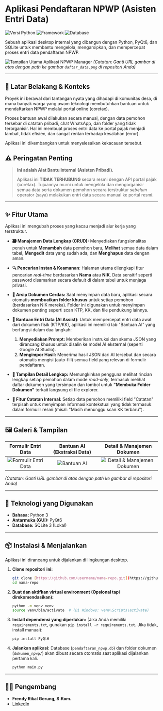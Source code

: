 # Aplikasi Pendaftaran NPWP (Asisten Entri Data)

![Versi Python](https://img.shields.io/badge/Python-3.10%2B-blue?logo=python&logoColor=white)
![Framework](https://img.shields.io/badge/Framework-PyQt6-green?logo=qt)
![Database](https://img.shields.io/badge/Database-SQLite-blue?logo=sqlite&logoColor=white)

Sebuah aplikasi desktop internal yang dibangun dengan Python, PyQt6, dan SQLite untuk membantu mengelola, mengarsipkan, dan mempercepat proses entri data pendaftaran NPWP.

![Tampilan Utama Aplikasi NPWP Manager](https://user-images.githubusercontent.com/username/repo/raw/main/assets/screenshots/daftar_data.png)
*(Catatan: Ganti URL gambar di atas dengan path ke gambar `daftar_data.png` di repositori Anda)*

---

## 🎯 Latar Belakang & Konteks

Proyek ini berawal dari tantangan nyata yang dihadapi di komunitas desa, di mana banyak warga yang awam teknologi membutuhkan bantuan untuk mendaftarkan NPWP melalui portal online (coretax).

Proses bantuan awal dilakukan secara manual, dengan data pemohon tersebar di catatan pribadi, chat WhatsApp, dan folder yang tidak terorganisir. Hal ini membuat proses entri data ke portal pajak menjadi lambat, tidak efisien, dan sangat rentan terhadap kesalahan (error).

Aplikasi ini dikembangkan untuk menyelesaikan kekacauan tersebut.

## ⚠️ Peringatan Penting

> **Ini adalah Alat Bantu Internal (Asisten Pribadi).**
>
> Aplikasi ini **TIDAK TERHUBUNG** secara resmi dengan API portal pajak (coretax). Tujuannya murni untuk mengelola dan mengorganisir semua data serta dokumen pemohon secara terstruktur *sebelum* operator (saya) melakukan entri data secara manual ke portal resmi.

---

## ✨ Fitur Utama

Aplikasi ini mengubah proses yang kacau menjadi alur kerja yang terstruktur.

* **🗃️ Manajemen Data Lengkap (CRUD):**
    Menyediakan fungsionalitas penuh untuk **Menambah** data pemohon baru, **Melihat** semua data dalam tabel, **Mengedit** data yang sudah ada, dan **Menghapus** data dengan aman.

* **🔍 Pencarian Instan & Keamanan:**
    Halaman utama dilengkapi fitur pencarian *real-time* berdasarkan **Nama** atau **NIK**. Data sensitif seperti password disamarkan secara default di dalam tabel untuk menjaga privasi.

* **📂 Arsip Dokumen Cerdas:**
    Saat menyimpan data baru, aplikasi secara otomatis **membuatkan folder khusus** untuk setiap pemohon (berdasarkan NIK mereka). Folder ini digunakan untuk menyimpan dokumen penting seperti scan KTP, KK, dan file pendukung lainnya.

* **🤖 Bantuan Entri Data (AI Assist):**
    Untuk mempercepat entri data awal dari dokumen fisik (KTP/KK), aplikasi ini memiliki tab "Bantuan AI" yang berfungsi dalam dua langkah:
    1.  **Menyediakan Prompt:** Memberikan instruksi dan skema JSON yang dirancang khusus untuk disalin ke model AI eksternal (seperti Google AI Studio).
    2.  **Mengimpor Hasil:** Menerima hasil JSON dari AI tersebut dan secara otomatis mengisi (auto-fill) semua field yang relevan di formulir pendaftaran.

* **📄 Tampilan Detail Lengkap:**
    Memungkinkan pengguna melihat rincian lengkap setiap pemohon dalam mode *read-only*, termasuk melihat daftar dokumen yang tersimpan dan tombol untuk **"Membuka Folder Dokumen"** terkait langsung di file explorer.

* **📓 Fitur Catatan Internal:**
    Setiap data pemohon memiliki field "Catatan" terpisah untuk menyimpan informasi kontekstual yang tidak termasuk dalam formulir resmi (misal: "Masih menunggu scan KK terbaru").

---

## 🖼️ Galeri & Tampilan

| Formulir Entri Data | Bantuan AI (Ekstraksi Data) | Detail & Manajemen Dokumen |
| :---: | :---: | :---: |
| ![Formulir Entri Data](https://user-images.githubusercontent.com/username/repo/raw/main/assets/screenshots/entri_data.png) | ![Bantuan AI](https://user-images.githubusercontent.com/username/repo/raw/main/assets/screenshots/bantuan_ai.png) | ![Detail & Manajemen Dokumen](https://user-images.githubusercontent.com/username/repo/raw/main/assets/screenshots/management_document.png) |

*(Catatan: Ganti URL gambar di atas dengan path ke gambar di repositori Anda)*

---

## 🚀 Teknologi yang Digunakan

* **Bahasa:** Python 3
* **Antarmuka (GUI):** PyQt6
* **Database:** SQLite 3 (Lokal)

---

## 📦 Instalasi & Menjalankan

Aplikasi ini dirancang untuk dijalankan di lingkungan desktop.

1.  **Clone repositori ini:**
    ```bash
    git clone [https://github.com/username/nama-repo.git](https://github.com/username/nama-repo.git)
    cd nama-repo
    ```

2.  **Buat dan aktifkan virtual environment (Opsional tapi direkomendasikan):**
    ```bash
    python -m venv venv
    source venv/bin/activate  # (Di Windows: venv\Scripts\activate)
    ```

3.  **Install dependensi yang diperlukan:**
    (Jika Anda memiliki `requirements.txt`, gunakan `pip install -r requirements.txt`. Jika tidak, install manual):
    ```bash
    pip install PyQt6
    ```

4.  **Jalankan aplikasi:**
    Database (`pendaftaran_npwp.db`) dan folder dokumen (`dokumen_npwp/`) akan dibuat secara otomatis saat aplikasi dijalankan pertama kali.
    ```bash
    python main.py
    ```

---

## 👨‍💻 Pengembang

* **Frendy Rikal Gerung, S.Kom.**
* [LinkedIn](https://linkedin.com/in/frendy-rikal-gerung-bb450b38a/)